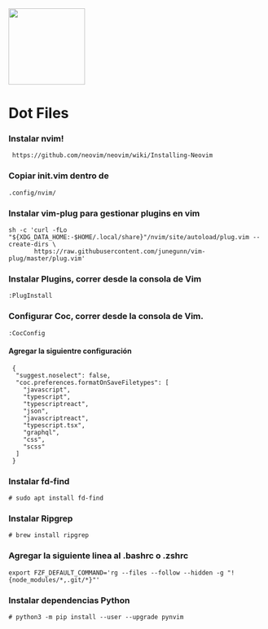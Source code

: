 <img src="https://upload.wikimedia.org/wikipedia/commons/thumb/0/07/Neovim-mark-flat.svg/489px-Neovim-mark-flat.svg.png?20150131093814" width='150px' aling="right">

# Dot Files 

### Instalar nvim!

```console
 https://github.com/neovim/neovim/wiki/Installing-Neovim 
```

### Copiar init.vim dentro de 
```console
.config/nvim/
```

### Instalar vim-plug para gestionar plugins en vim

```console
sh -c 'curl -fLo "${XDG_DATA_HOME:-$HOME/.local/share}"/nvim/site/autoload/plug.vim --create-dirs \
       https://raw.githubusercontent.com/junegunn/vim-plug/master/plug.vim'
```

### Instalar Plugins, correr desde la consola de Vim
```console
:PlugInstall
```

### Configurar Coc, correr desde la consola de Vim.
```console
:CocConfig
```

#### Agregar la siguientre configuración
```console
 {
  "suggest.noselect": false,
  "coc.preferences.formatOnSaveFiletypes": [
    "javascript",
    "typescript",
    "typescriptreact",
    "json",
    "javascriptreact",
    "typescript.tsx",
    "graphql",
    "css",
    "scss"
  ]
 }
```
### Instalar fd-find
```console
# sudo apt install fd-find
```

### Instalar Ripgrep
```console
# brew install ripgrep
```

### Agregar la siguiente linea al .bashrc o .zshrc
```console
export FZF_DEFAULT_COMMAND='rg --files --follow --hidden -g "!{node_modules/*,.git/*}"'
```

### Instalar dependencias Python
```console
# python3 -m pip install --user --upgrade pynvim

